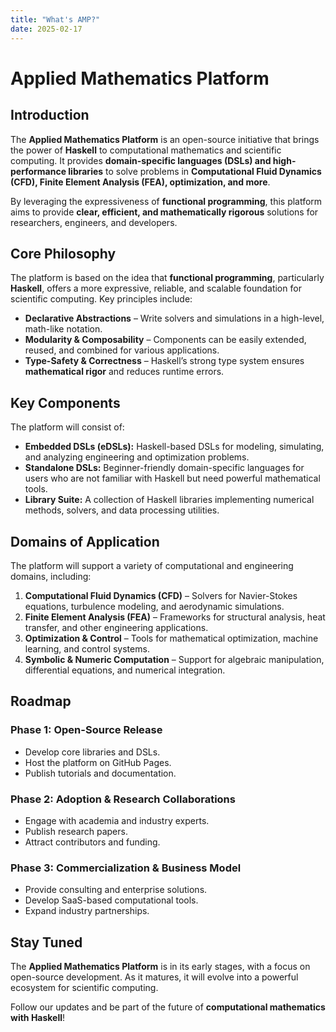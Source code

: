 ```yaml
---
title: "What's AMP?"
date: 2025-02-17
---
```

# Applied Mathematics Platform  

## Introduction  

The **Applied Mathematics Platform** is an open-source initiative that brings the power of **Haskell** to computational mathematics and scientific computing. It provides **domain-specific languages (DSLs) and high-performance libraries** to solve problems in **Computational Fluid Dynamics (CFD), Finite Element Analysis (FEA), optimization, and more**.  

By leveraging the expressiveness of **functional programming**, this platform aims to provide **clear, efficient, and mathematically rigorous** solutions for researchers, engineers, and developers.  

## Core Philosophy  

The platform is based on the idea that **functional programming**, particularly **Haskell**, offers a more expressive, reliable, and scalable foundation for scientific computing. Key principles include:  

- **Declarative Abstractions** – Write solvers and simulations in a high-level, math-like notation.  
- **Modularity & Composability** – Components can be easily extended, reused, and combined for various applications.  
- **Type-Safety & Correctness** – Haskell’s strong type system ensures **mathematical rigor** and reduces runtime errors.  

## Key Components  

The platform will consist of:  

- **Embedded DSLs (eDSLs):** Haskell-based DSLs for modeling, simulating, and analyzing engineering and optimization problems.  
- **Standalone DSLs:** Beginner-friendly domain-specific languages for users who are not familiar with Haskell but need powerful mathematical tools.  
- **Library Suite:** A collection of Haskell libraries implementing numerical methods, solvers, and data processing utilities.  

## Domains of Application  

The platform will support a variety of computational and engineering domains, including:  

1. **Computational Fluid Dynamics (CFD)** – Solvers for Navier-Stokes equations, turbulence modeling, and aerodynamic simulations.  
2. **Finite Element Analysis (FEA)** – Frameworks for structural analysis, heat transfer, and other engineering applications.  
3. **Optimization & Control** – Tools for mathematical optimization, machine learning, and control systems.  
4. **Symbolic & Numeric Computation** – Support for algebraic manipulation, differential equations, and numerical integration.  

## Roadmap  

### Phase 1: Open-Source Release  
- Develop core libraries and DSLs.  
- Host the platform on GitHub Pages.  
- Publish tutorials and documentation.  

### Phase 2: Adoption & Research Collaborations  
- Engage with academia and industry experts.  
- Publish research papers.  
- Attract contributors and funding.  

### Phase 3: Commercialization & Business Model  
- Provide consulting and enterprise solutions.  
- Develop SaaS-based computational tools.  
- Expand industry partnerships.  

## Stay Tuned  

The **Applied Mathematics Platform** is in its early stages, with a focus on open-source development. As it matures, it will evolve into a powerful ecosystem for scientific computing.  

Follow our updates and be part of the future of **computational mathematics with Haskell**!  
